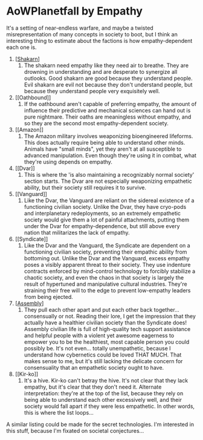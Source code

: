 # AoWPlanetfall by Empathy

It's a setting of near-endless warfare, and maybe a twisted misrepresentation of many concepts in society to boot, but I think an interesting thing to estimate about the factions is how empathy-dependent each one is.

1.  [[Shakarn]]
    1.  The shakarn need empathy like they need air to breathe.  They are drowning in understanding and are desperate to synergize all outlooks.  Good shakarn are good because they understand people.  Evil shakarn are evil not because they don't understand people, but because they understand people very exquisitely well.
2.  [[Oathbound]]
    1.  If the oathbound aren't capable of preferring empathy, the amount of influence their predictive and mechanical sciences can hand out is pure nightmare.  Their oaths are meaningless without empathy, and so they are the second most empathy-dependent society.
3.  [[Amazon]]
    1.  The Amazon military involves weaponizing bioengineered lifeforms.  This does actually require being able to understand other minds.  Animals have "small minds", yet they aren't at all susceptible to advanced manipulation.  Even though they're using it in combat, what they're using depends on empathy.
4.  [[Dvar]]
    1.  This is where the 'is also maintaining a recognizably normal society' section starts.  The Dvar are not especially weaponizing empathetic ability, but their society still requires it to survive.
5.  [[Vanguard]]
    1.  Like the Dvar, the Vanguard are reliant on the sidereal existence of a functioning civilian society.  Unlike the Dvar, they have cryo-pods and interplanetary redeployments, so an extremely empathetic society would give them a lot of painful attachments, putting them under the Dvar for empathy-dependence, but still above every nation that militarizes the lack of empathy.
6.  [[Syndicate]]
    1.  Like the Dvar and the Vanguard, the Syndicate are dependent on a functioning civilian society, preventing their empathic ability from bottoming out.  Unlike the Dvar and the Vanguard, excess empathy poses a visibly apparent threat to their society.  They use indenture contracts enforced by mind-control technology to forcibly stabilize a chaotic society, and even the chaos in that society is largely the result of hypertuned and manipulative cultural industries.  They're straining their free will to the edge to prevent low-empathy leaders from being ejected.
7.  [[Assembly]]
    1.  They pull each other apart and put each other back together... consensually or not.  Reading their lore, I get the impression that they actually have a healthier civilian society than the Syndicate does!  Assembly civilian life is full of high-quality tech support assistance and helpful people with a violent yet awesome eagerness to empower you to be the healthiest, most capable person you could possibly be.  It's not even...  totally unempathetic, because I understand how cybernetics could be loved THAT MUCH.  That makes sense to me, but it's still lacking the delicate concern for consensuality that an empathetic society ought to have.
8.  [[Kir-ko]]
    1.  It's a hive.  Kir-ko can't betray the hive.  It's not clear that they lack empathy, but it's clear that they don't need it.  Alternate interpretation: they're at the top of the list, because they rely on being able to understand each other excessively well, and their society would fall apart if they were less empathetic.  In other words, this is where the list loops...

A similar listing could be made for the secret technologies.  I'm interested in this stuff, because I'm fixated on societal conjectures...



[//begin]: # "Autogenerated link references for markdown compatibility"
[Shakarn]: shakarn "Shakarn"
[Assembly]: assembly "Assembly"
[//end]: # "Autogenerated link references"